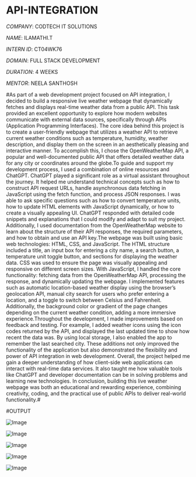 # API-INTEGRATION

*COMPANY*: CODTECH IT SOLUTIONS

*NAME*: ILAMATHI.T

*INTERN ID*: CT04WK76

*DOMAIN*: FULL STACK DEVELOPMENT

*DURATION*: 4 WEEKS

*MENTOR*: NEELA SANTHOSH

#As part of a web development project focused on API integration, I decided to build a responsive live weather webpage that dynamically fetches and displays real-time weather data from a public API. This task provided an excellent opportunity to explore how modern websites communicate with external data sources, specifically through APIs (Application Programming Interfaces). The core idea behind this project is to create a user-friendly webpage that utilizes a weather API to retrieve current weather conditions such as temperature, humidity, weather description, and display them on the screen in an aesthetically pleasing and interactive manner. To accomplish this, I chose the OpenWeatherMap API, a popular and well-documented public API that offers detailed weather data for any city or coordinates around the globe.To guide and support my development process, I used a combination of online resources and ChatGPT. ChatGPT played a significant role as a virtual assistant throughout the journey. It helped me understand technical concepts such as how to construct API request URLs, handle asynchronous data fetching in JavaScript using the fetch function, and process JSON responses. I was able to ask specific questions such as how to convert temperature units, how to update HTML elements with JavaScript dynamically, or how to create a visually appealing UI. ChatGPT responded with detailed code snippets and explanations that I could modify and adapt to suit my project. Additionally, I used documentation from the OpenWeatherMap website to learn about the structure of their API responses, the required parameters, and how to obtain and use an API key.The webpage was built using basic web technologies: HTML, CSS, and JavaScript. The HTML structure included a title, an input box for entering a city name, a search button, a temperature unit toggle button, and sections for displaying the weather data. CSS was used to ensure the page was visually appealing and responsive on different screen sizes. With JavaScript, I handled the core functionality: fetching data from the OpenWeatherMap API, processing the response, and dynamically updating the webpage. I implemented features such as automatic location-based weather display using the browser’s geolocation API, manual city search for users who prefer entering a location, and a toggle to switch between Celsius and Fahrenheit. Additionally, the background color or gradient of the page changes depending on the current weather condition, adding a more immersive experience.Throughout the development, I made improvements based on feedback and testing. For example, I added weather icons using the icon codes returned by the API, and displayed the last updated time to show how recent the data was. By using local storage, I also enabled the app to remember the last searched city. These additions not only improved the functionality of the application but also demonstrated the flexibility and power of API integration in web development. Overall, the project helped me gain a deeper understanding of how client-side web applications can interact with real-time data services. It also taught me how valuable tools like ChatGPT and developer documentation can be in solving problems and learning new technologies. In conclusion, building this live weather webpage was both an educational and rewarding experience, combining creativity, coding, and the practical use of public APIs to deliver real-world functionality.#

#OUTPUT

![Image](https://github.com/user-attachments/assets/3532e03d-a86d-40bf-b891-933e74143653)

![Image](https://github.com/user-attachments/assets/e5251d3a-dcf5-4a2c-bcc6-c9420ebeccf3)

![Image](https://github.com/user-attachments/assets/098daf93-2a4b-461d-a69e-93cc41ae9742)

![Image](https://github.com/user-attachments/assets/06ba72f6-897d-4db9-bbae-f48ad4fd66a7)

![Image](https://github.com/user-attachments/assets/2cd57ebc-a49a-4412-9373-2049e096565c)

